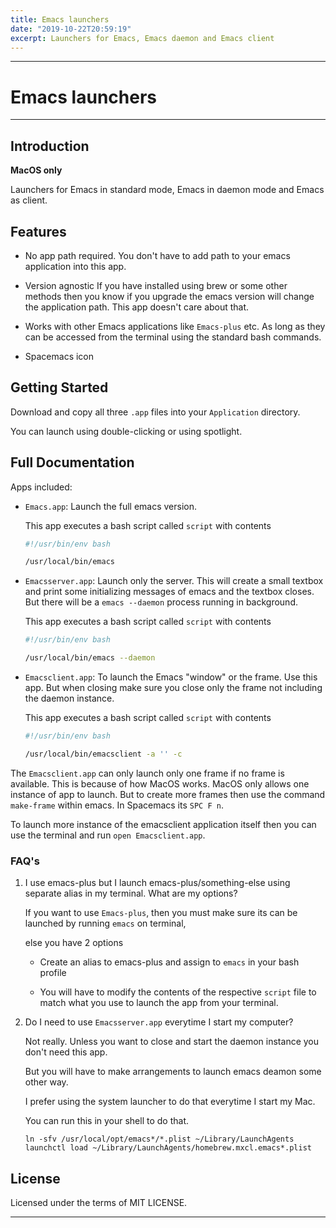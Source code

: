 ```yaml
---
title: Emacs launchers
date: "2019-10-22T20:59:19"
excerpt: Launchers for Emacs, Emacs daemon and Emacs client
---
```


- - -

# Emacs launchers

- - -

## Introduction

**MacOS only**

Launchers for Emacs in standard mode, Emacs in daemon mode and Emacs as client.

## Features

- No app path required.
You don't have to add path to your emacs application into this app.

- Version agnostic
If you have installed using brew or some other methods then you know if you
upgrade the emacs version will change the application path.
This app doesn't care about that.

- Works with other Emacs applications like `Emacs-plus` etc.
As long as they can be accessed from the terminal using the standard bash
commands.

- Spacemacs icon

## Getting Started

Download and copy all three `.app` files into your `Application` directory.

You can launch using double-clicking or using spotlight.

## Full Documentation

Apps included:

- `Emacs.app`: Launch the full emacs version.

    This app executes a bash script called `script` with contents

    ```bash
    #!/usr/bin/env bash

    /usr/local/bin/emacs
    ```

- `Emacsserver.app`: Launch only the server. This will create a small textbox
    and print some initializing messages of emacs and the textbox closes. But there
    will be a `emacs --daemon` process running in background.

    This app executes a bash script called `script` with contents

    ```bash
    #!/usr/bin/env bash

    /usr/local/bin/emacs --daemon
    ```

- `Emacsclient.app`: To launch the Emacs "window" or the frame. Use this app.
    But when closing make sure you close only the frame not including the daemon
    instance.

    This app executes a bash script called `script` with contents

    ```bash
    #!/usr/bin/env bash

    /usr/local/bin/emacsclient -a '' -c
    ```

The `Emacsclient.app` can only launch only one frame if no frame is available.
This is because of how MacOS works. MacOS only allows one instance of app to
launch.
But to create more frames then use the command `make-frame` within emacs.
In Spacemacs its `SPC F n`.

To launch more instance of the emacsclient application itself then you can use
the terminal and run `open Emacsclient.app`.

### FAQ's

1. I use emacs-plus but I launch emacs-plus/something-else using separate
alias in my terminal. What are my options?

    If you want to use `Emacs-plus`, then you must make sure its can be launched by running `emacs` on terminal,

    else you have 2 options

    - Create an alias to emacs-plus and assign to `emacs` in your bash profile

    - You will have to modify the contents of the respective `script` file to
    match what you use to launch the app from your terminal.

2. Do I need to use `Emacsserver.app` everytime I start my computer?

    Not really. Unless you want to close and start the daemon instance you don't need this app.

    But you will have to make arrangements to launch emacs deamon some other way.

    I prefer using the system launcher to do that everytime I start my Mac.

    You can run this in your shell to do that.

    ```shell
    ln -sfv /usr/local/opt/emacs*/*.plist ~/Library/LaunchAgents
    launchctl load ~/Library/LaunchAgents/homebrew.mxcl.emacs*.plist
    ```

## License

Licensed under the terms of MIT LICENSE.

- - -
